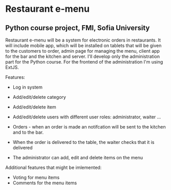 Restaurant e-menu
=============
Python course project, FMI, Sofia University
--------------------------------------------

Restaurant e-menu will be a system for electronic orders in restaurants. 
It will include mobile app, which will be installed on tablets that will be given to the customers to order, admin page for managing the menu, client app for the bar and the kitchen and server.
I'll develop only the administration part for the Python course.
For the frontend of the administration I'm using ExtJS.

Features:
 * Log in system
 * Add/edit/delete category
 * Add/edit/delete item
 * Add/edit/delete users with different user roles: administrator, waiter ...

 * Orders - when an order is made an notifcation will be sent to the kitchen and to the bar.
 * When the order is delivered to the table, the waiter checks that it is delivered 
 * The administrator can add, edit and delete items on the menu

Additional features that might be imlemented:
 * Voting for menu items
 * Comments for the menu items
